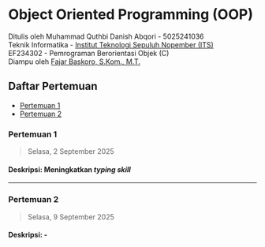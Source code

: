 # Object Oriented Programming (OOP)
Ditulis oleh Muhammad Quthbi Danish Abqori - 5025241036 \
Teknik Informatika - [Institut Teknologi Sepuluh Nopember (ITS)](https://www.its.ac.id/) \
EF234302 - Pemrograman Berorientasi Objek (C) \
Diampu oleh [Fajar Baskoro, S.Kom., M.T.](https://www.its.ac.id/informatika/id/profil-fajar-baskoro/)


## Daftar Pertemuan
- [Pertemuan 1](Pertemuan%201)
- [Pertemuan 2]()

### Pertemuan 1
> Selasa, 2 September 2025

#### Deskripsi: Meningkatkan _typing skill_
---

### Pertemuan 2
> Selasa, 9 September 2025

#### Deskripsi: -
